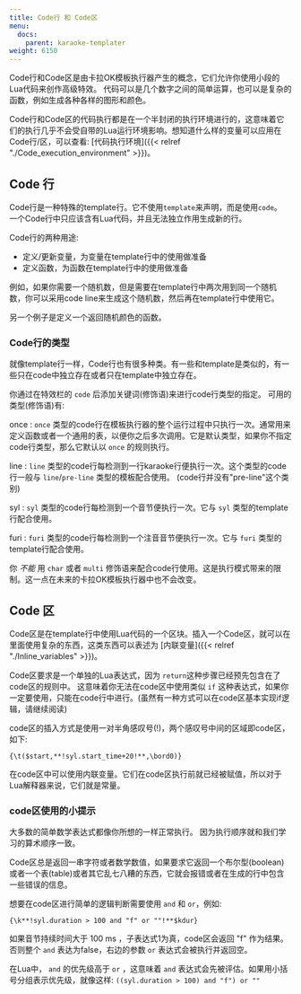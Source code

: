 ```yaml
---
title: Code行 和 Code区
menu:
  docs:
    parent: karaoke-templater
weight: 6150
---
```


Code行和Code区是由卡拉OK模板执行器产生的概念，它们允许你使用小段的Lua代码来创作高级特效。
代码可以是几个数字之间的简单运算，也可以是复杂的函数，例如生成各种各样的图形和颜色。

Code行和Code区的代码执行都是在一个半封闭的执行环境进行的，这意味着它们的执行几乎不会受自带的Lua运行环境影响。想知道什么样的变量可以应用在Code行/区，可以查看:
[代码执行环境]({{< relref "./Code_execution_environment" >}})。

## Code 行

Code行是一种特殊的template行。它不使用`template`来声明，而是使用`code`。
一个Code行中只应该含有Lua代码，并且无法独立作用生成新的行。

Code行的两种用途:

- 定义/更新变量，为变量在template行中的使用做准备
- 定义函数，为函数在template行中的使用做准备

例如，如果你需要一个随机数，但是需要在template行中两次用到同一个随机数，你可以采用code
line来生成这个随机数，然后再在template行中使用它。

另一个例子是定义一个返回随机颜色的函数。

### Code行的类型

就像template行一样，Code行也有很多种类。有一些和template是类似的，有一些只在code中独立存在或者只在template中独立存在。

你通过在特效栏的 `code` 后添加关键词(修饰语)来进行code行类型的指定。
可用的类型(修饰语)有:

once
: `once`
  类型的code行在模板执行器的整个运行过程中只执行一次。通常用来定义函数或者一个通用的表，以便你之后多次调用。它是默认类型，如果你不指定code行类型，那么它默认以
  `once` 的规则执行。

line
: `line`
  类型的code行每检测到一行karaoke行便执行一次。这个类型的code行一般与
  `line`/`pre-line` 类型的模板配合使用。
  (code行并没有"pre-line"这个类别)

syl
: `syl` 类型的code行每检测到一个音节便执行一次。它与 `syl`
  类型的template行配合使用。

furi
: `furi` 类型的code行每检测到一个注音音节便执行一次。它与 `furi`
  类型的template行配合使用。

你 *不能* 用 `char` 或者 `multi`
修饰语来配合code行使用。这是执行模式带来的限制。这一点在未来的卡拉OK模板执行器中也不会改变。

## Code 区

Code区是在template行中使用Lua代码的一个区块。插入一个Code区，就可以在里面使用复杂的东西，这类东西可以表述为
[内联变量]({{< relref "./Inline_variables" >}})。

Code区要求是一个单独的Lua表达式，因为
`return`这种步骤已经预先包含在了code区的规则中。
这意味着你无法在code区中使用类似 `if`
这种表达式，如果你一定要使用，只能在code行中进行。(虽然有一种方式可以在code区基本实现if逻辑，请继续阅读)

code区的插入方式是使用一对半角感叹号(!)，两个感叹号中间的区域即code区，如下:

```ass
{\t($start,**!syl.start_time+20!**,\bord0)}
```

在code区中可以使用内联变量。它们在code区执行前就已经被赋值，所以对于Lua解释器来说，它们就是常量。

### code区使用的小提示

大多数的简单数学表达式都像你所想的一样正常执行。
因为执行顺序就和我们学习的算术顺序一致。

Code区总是返回一串字符或者数学数值，如果要求它返回一个布尔型(boolean)或者一个表(table)或者其它乱七八糟的东西，它就会报错或者在生成的行中包含一些错误的信息。

想要在code区进行简单的逻辑判断需要使用 `and` 和 `or`，例如:

```ass
{\k**!syl.duration > 100 and "f" or ""!**$kdur}
```

如果音节持续时间大于 100 ms ，子表达式1为真，code区会返回 "f"
作为结果。否则整个 `and` 表达为false，右边的参数 `or`
表达式会被执行并返回空。

在Lua中， `and` 的优先级高于 `or` ，这意味着 `and`
表达式会先被评估。如果用小括号分组表示优先级，就像这样:
`((syl.duration > 100) and "f") or ""`
